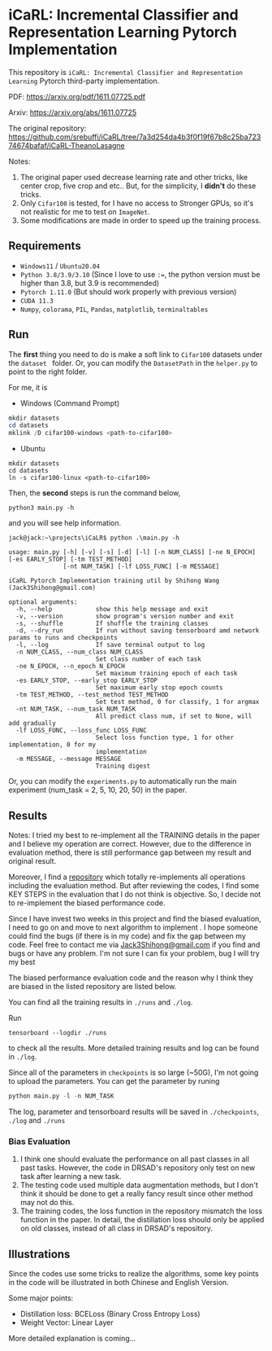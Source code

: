 # iCaRL: Incremental Classifier and Representation Learning Pytorch Implementation

This repository is `iCaRL: Incremental Classifier and Representation Learning` Pytorch third-party implementation.

PDF: https://arxiv.org/pdf/1611.07725.pdf

Arxiv: https://arxiv.org/abs/1611.07725

The original repository: https://github.com/srebuffi/iCaRL/tree/7a3d254da4b3f0f19f67b8c25ba72374674bafaf/iCaRL-TheanoLasagne

Notes:

1. The original paper used decrease learning rate and other tricks, like center crop, five crop and etc.. But, for the simplicity, I **didn't** do these tricks.
2. Only `Cifar100` is tested, for I have no access to Stronger GPUs, so it's not realistic for me to test on `ImageNet`.
3. Some modifications are made in order to speed up the training process.

## Requirements

- `Windows11` / `Ubuntu20.04`
- `Python 3.8/3.9/3.10` (Since I love to use `:=`, the python version must be higher than 3.8, but 3.9 is recommended)
- `Pytorch 1.11.0` (But should work properly with previous version)
- `CUDA 11.3`
- `Numpy`, `colorama`, `PIL`, `Pandas`, `matplotlib`, `terminaltables` 

## Run

The **first** thing you need to do is make a soft link to `Cifar100` datasets under the `dataset ` folder. Or, you can modify the `DatasetPath` in the `helper.py` to point to the right folder.

For me, it is

- Windows (Command Prompt)

```powershell
mkdir datasets
cd datasets
mklink /D cifar100-windows <path-to-cifar100>
```

- Ubuntu

```shell
mkdir datasets
cd datasets
ln -s cifar100-linux <path-to-cifar100>
```

Then, the **second** steps is run the command below,

```shell
python3 main.py -h
```

and you will see help information.

```shell
jack@jack:~\projects\iCaLR$ python .\main.py -h

usage: main.py [-h] [-v] [-s] [-d] [-l] [-n NUM_CLASS] [-ne N_EPOCH] [-es EARLY_STOP] [-tm TEST_METHOD]
               [-nt NUM_TASK] [-lf LOSS_FUNC] [-m MESSAGE]

iCaRL Pytorch Implementation training util by Shihong Wang (Jack3Shihong@gmail.com)

optional arguments:
  -h, --help            show this help message and exit
  -v, --version         show program's version number and exit
  -s, --shuffle         If shuffle the training classes
  -d, --dry_run         If run without saving tensorboard amd network params to runs and checkpoints
  -l, --log             If save terminal output to log
  -n NUM_CLASS, --num_class NUM_CLASS
                        Set class number of each task
  -ne N_EPOCH, --n_epoch N_EPOCH
                        Set maximum training epoch of each task
  -es EARLY_STOP, --early_stop EARLY_STOP
                        Set maximum early stop epoch counts
  -tm TEST_METHOD, --test_method TEST_METHOD
                        Set test method, 0 for classify, 1 for argmax
  -nt NUM_TASK, --num_task NUM_TASK
                        All predict class num, if set to None, will add gradually
  -lf LOSS_FUNC, --loss_func LOSS_FUNC
                        Select loss function type, 1 for other implementation, 0 for my
                        implementation
  -m MESSAGE, --message MESSAGE
                        Training digest
```



Or, you can modify the `experiments.py` to automatically run the main experiment (num_task = 2, 5, 10, 20, 50) in the paper.



## Results

Notes: I tried my best to re-implement all the TRAINING details in the paper and I believe my operation are correct. However, due to the difference in evaluation method, there is still performance gap between my result and original result.

Moreover, I find a [repository](https://github.com/DRSAD/iCaRL/tree/9768d45a86d7b43acfcf539ad84ae6d88f47d9e7 "repository") which totally re-implements all operations including the evaluation method. But after reviewing the codes, I find some KEY STEPS in the evaluation that I do not think is objective. So, I decide not to re-implement the biased performance code.

Since I have invest two weeks in this project and find the biased evaluation, I need to go on and move to next algorithm to implement . I hope someone could find the bugs (if there is in my code) and fix the gap between my code. Feel free to contact me via Jack3Shihong@gmail.com if you find and bugs or have any problem. I'm not sure I can fix your problem, bug I will try my best

The biased performance evaluation code and the reason why I think they are biased in the listed repository are listed below.



You can find all the training results in `./runs` and `./log`.

Run

```shell
tensorboard --logdir ./runs
```

to check all the results. More detailed training results and log can be found in `./log`.



Since all of the parameters in `checkpoints` is so large (~50G), I'm not going to upload the parameters. You can get the parameter by runing

```python
python main.py -l -n NUM_TASK
```

The log, parameter and tensorboard results will be saved in `./checkpoints`, `./log` and `./runs`



### Bias Evaluation

1. I think one should evaluate the performance on all past classes in all past tasks. However, the code in DRSAD's repository only test on new task after learning a new task.
2. The testing code used multiple data augmentation methods, but I don't think it should be done to get a really fancy result since other method may not do this.
3. The training codes, the loss function in the repository mismatch the loss function in the paper. In detail, the distillation loss should only be applied on old classes, instead of all class in DRSAD's repository.




## Illustrations

Since the codes use some tricks to realize the algorithms, some key points in the code will be illustrated in both Chinese and English Version.

Some major points:

- Distillation loss: BCELoss (Binary Cross Entropy Loss)
- Weight Vector: Linear Layer

More detailed explanation is coming...

